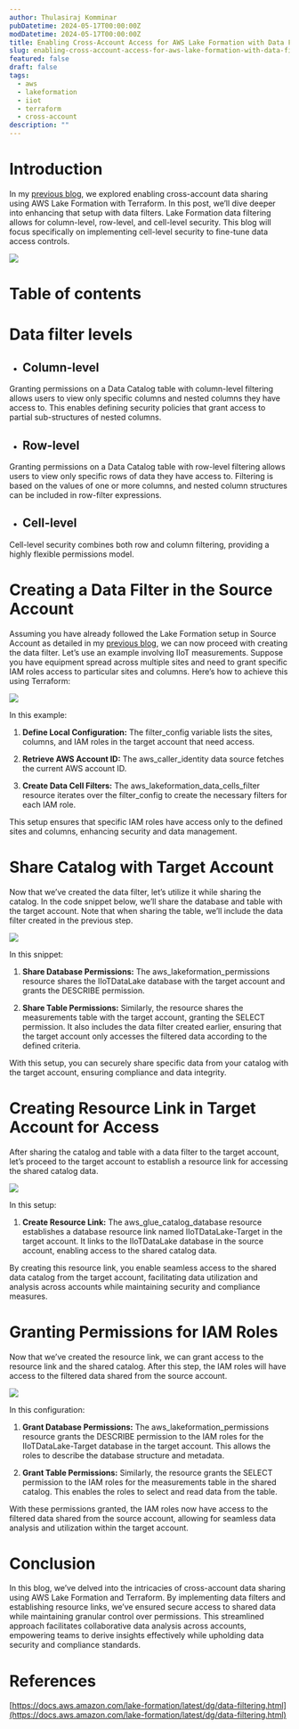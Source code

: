 ```yaml
---
author: Thulasiraj Komminar
pubDatetime: 2024-05-17T00:00:00Z
modDatetime: 2024-05-17T00:00:00Z
title: Enabling Cross-Account Access for AWS Lake Formation with Data Filters Using Terraform
slug: enabling-cross-account-access-for-aws-lake-formation-with-data-filters-using-terraform
featured: false
draft: false
tags:
  - aws
  - lakeformation
  - iiot
  - terraform
  - cross-account
description: ""
---
```


# Introduction

In my [previous blog](), we explored enabling cross-account data sharing using AWS Lake Formation with Terraform. In this post, we’ll dive deeper into enhancing that setup with data filters. Lake Formation data filtering allows for column-level, row-level, and cell-level security. This blog will focus specifically on implementing cell-level security to fine-tune data access controls.

![](../../assets/images/enabling-cross-account-access-for-aws-lake-formation-with-data-filters-using-terraform/1.webp)

# Table of contents

# Data filter levels

- ## Column-level

Granting permissions on a Data Catalog table with column-level filtering allows users to view only specific columns and nested columns they have access to. This enables defining security policies that grant access to partial sub-structures of nested columns.

- ## Row-level

Granting permissions on a Data Catalog table with row-level filtering allows users to view only specific rows of data they have access to. Filtering is based on the values of one or more columns, and nested column structures can be included in row-filter expressions.

- ## Cell-level

Cell-level security combines both row and column filtering, providing a highly flexible permissions model.

# Creating a Data Filter in the Source Account

Assuming you have already followed the Lake Formation setup in Source Account as detailed in my [previous blog](), we can now proceed with creating the data filter. Let’s use an example involving IIoT measurements. Suppose you have equipment spread across multiple sites and need to grant specific IAM roles access to particular sites and columns. Here’s how to achieve this using Terraform:

![](../../assets/images/enabling-cross-account-access-for-aws-lake-formation-with-data-filters-using-terraform/2.webp)

In this example:

1. **Define Local Configuration:** The filter_config variable lists the sites, columns, and IAM roles in the target account that need access.

2. **Retrieve AWS Account ID:** The aws_caller_identity data source fetches the current AWS account ID.

3. **Create Data Cell Filters:** The aws_lakeformation_data_cells_filter resource iterates over the filter_config to create the necessary filters for each IAM role.

This setup ensures that specific IAM roles have access only to the defined sites and columns, enhancing security and data management.

# Share Catalog with Target Account

Now that we’ve created the data filter, let’s utilize it while sharing the catalog. In the code snippet below, we’ll share the database and table with the target account. Note that when sharing the table, we’ll include the data filter created in the previous step.

![](../../assets/images/enabling-cross-account-access-for-aws-lake-formation-with-data-filters-using-terraform/3.webp)

In this snippet:

1. **Share Database Permissions:** The aws_lakeformation_permissions resource shares the IIoTDataLake database with the target account and grants the DESCRIBE permission.

2. **Share Table Permissions:** Similarly, the resource shares the measurements table with the target account, granting the SELECT permission. It also includes the data filter created earlier, ensuring that the target account only accesses the filtered data according to the defined criteria.

With this setup, you can securely share specific data from your catalog with the target account, ensuring compliance and data integrity.

# Creating Resource Link in Target Account for Access

After sharing the catalog and table with a data filter to the target account, let’s proceed to the target account to establish a resource link for accessing the shared catalog data.

![](../../assets/images/enabling-cross-account-access-for-aws-lake-formation-with-data-filters-using-terraform/4.webp)

In this setup:

1. **Create Resource Link:** The aws_glue_catalog_database resource establishes a database resource link named IIoTDataLake-Target in the target account. It links to the IIoTDataLake database in the source account, enabling access to the shared catalog data.

By creating this resource link, you enable seamless access to the shared data catalog from the target account, facilitating data utilization and analysis across accounts while maintaining security and compliance measures.

# Granting Permissions for IAM Roles

Now that we’ve created the resource link, we can grant access to the resource link and the shared catalog. After this step, the IAM roles will have access to the filtered data shared from the source account.

![](../../assets/images/enabling-cross-account-access-for-aws-lake-formation-with-data-filters-using-terraform/5.webp)

In this configuration:

1. **Grant Database Permissions:** The aws_lakeformation_permissions resource grants the DESCRIBE permission to the IAM roles for the IIoTDataLake-Target database in the target account. This allows the roles to describe the database structure and metadata.

2. **Grant Table Permissions:** Similarly, the resource grants the SELECT permission to the IAM roles for the measurements table in the shared catalog. This enables the roles to select and read data from the table.

With these permissions granted, the IAM roles now have access to the filtered data shared from the source account, allowing for seamless data analysis and utilization within the target account.

# Conclusion

In this blog, we’ve delved into the intricacies of cross-account data sharing using AWS Lake Formation and Terraform. By implementing data filters and establishing resource links, we’ve ensured secure access to shared data while maintaining granular control over permissions. This streamlined approach facilitates collaborative data analysis across accounts, empowering teams to derive insights effectively while upholding data security and compliance standards.

# References

[https://docs.aws.amazon.com/lake-formation/latest/dg/data-filtering.html](https://docs.aws.amazon.com/lake-formation/latest/dg/data-filtering.html)
